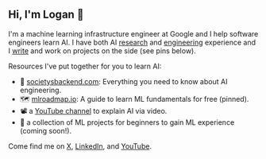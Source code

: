 ## Hi, I'm Logan 👋

I'm a machine learning infrastructure engineer at Google and I help software engineers learn AI. I have both AI [research](https://scholar.google.com/citations?user=zFntG6MAAAAJ&hl=en) and [engineering](https://www.linkedin.com/in/loganthorneloe/) experience and I [write](https://societysbackend.com) and work on projects on the side (see pins below).

Resources I've put together for you to learn AI:
* 📰 [societysbackend.com](https://societysbackend.com): Everything you need to know about AI engineering.
* 🗺️ [mlroadmap.io](https://mlroadmap.io): A guide to learn ML fundamentals for free (pinned).
* 📽️ a [YouTube channel](https://www.youtube.com/@loganthorneloe) to explain AI via video.
* 🔨 a collection of ML projects for beginners to gain ML experience (coming soon!).

Come find me on [X](https://x.com/loganthorneloe), [LinkedIn](https://www.linkedin.com/in/loganthorneloe/), and [YouTube](https://www.youtube.com/@loganthorneloe).
<!--
**loganthorneloe/loganthorneloe** is a ✨ _special_ ✨ repository because its `README.md` (this file) appears on your GitHub profile.

Here are some ideas to get you started:

- 🔭 I’m currently working on ...
- 🌱 I’m currently learning ...
- 👯 I’m looking to collaborate on ...
- 🤔 I’m looking for help with ...
- 💬 Ask me about ...
- 📫 How to reach me: ...
- 😄 Pronouns: ...
- ⚡ Fun fact: ...
-->
